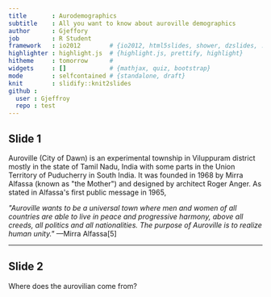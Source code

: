 ```yaml
---
title       : Aurodemographics
subtitle    : All you want to know about auroville demographics
author      : Gjeffory
job         : R Student
framework   : io2012        # {io2012, html5slides, shower, dzslides, ...}
highlighter : highlight.js  # {highlight.js, prettify, highlight}
hitheme     : tomorrow      # 
widgets     : []            # {mathjax, quiz, bootstrap}
mode        : selfcontained # {standalone, draft}
knit        : slidify::knit2slides
github : 
  user : Gjeffroy
  repo : test
---
```



## Slide 1

Auroville (City of Dawn) is an experimental township in Viluppuram district mostly in the state of Tamil Nadu, India with some parts in the Union Territory of Puducherry in South India. It was founded in 1968 by Mirra Alfassa (known as "the Mother") and designed by architect Roger Anger. As stated in Alfassa's first public message in 1965,

*"Auroville wants to be a universal town where men and women of all countries are able to live in peace and progressive harmony, above all creeds, all politics and all nationalities. The purpose of Auroville is to realize human unity."*
  —Mirra Alfassa[5]

---




## Slide 2

Where does the aurovilian come from?








